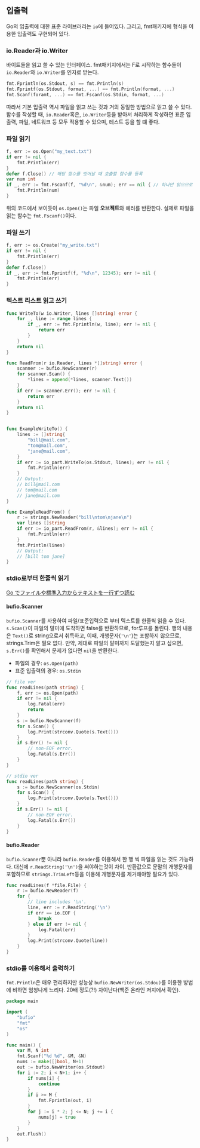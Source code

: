 ## 입출력

Go의 입출력에 대한 표준 라이브러리는 `io`에 들어있다. 그리고, fmt패키지에 형식을 이용한 입출력도 구현되어 있다.

### io.Reader과 io.Writer

바이트들을 읽고 쓸 수 있는 인터페이스. fmt패키지에서는 F로 시작하는 함수들이 `io.Reader`와 `io.Writer`를 인자로 받는다.

```go
fmt.Fprintln(os.Stdout, s) == fmt.Println(s)
fmt.Fprintf(os.Stdout, format, ...) == fmt.Println(format, ...)
fmt.Scanf(foramt, ...) == fmt.Fscanf(os.Stdin, format, ...)
```

따라서 기본 입출력 역시 파일을 읽고 쓰는 것과 거의 동일한 방법으로 읽고 쓸 수 있다. 함수를 작성할 때, `io.Reader`혹은, `io.Writer`등을 받아서 처리하게 작성하면 표준 입출력, 파일, 네트워크 등 모두 적용할 수 있으며, 테스트 등을 할 떄 좋다.

### 파일 읽기

```go
f, err := os.Open("my_text.txt")
if err != nil {
	fmt.Println(err)
}
defer f.Close() // 해당 함수를 벗어날 때 호출할 함수를 등록
var num int
if _, err := fmt.Fscanf(f, "%d\n", &num); err == nil { // 하나만 읽으므로 몇개를 읽었는지는 _로 무시한다.
	fmt.Println(num)
}
```

위의 코드에서 보이듯이 `os.Open()`는 파일 **오브젝트**와 에러를 반환한다. 실제로 파일을 읽는 함수는 `fmt.Fscanf()`이다.

### 파일 쓰기

```go
f, err := os.Create("my_write.txt")
if err != nil {
	fmt.Println(err)
}
defer f.Close()
if _, err := fmt.Fprintf(f, "%d\n", 12345); err != nil {
	fmt.Println(err)
}
```

### 텍스트 리스트 읽고 쓰기

```go
func WriteTo(w io.Writer, lines []string) error {
	for _, line := range lines {
		if _, err := fmt.Fprintln(w, line); err != nil {
			return err
		}
	}
	return nil
}

func ReadFrom(r io.Reader, lines *[]string) error {
	scanner := bufio.NewScanner(r)
	for scanner.Scan() {
		*lines = append(*lines, scanner.Text())
	}
	if err := scanner.Err(); err != nil {
		return err
	}
	return nil
}


func ExampleWriteTo() {
	lines := []string{
		"bill@mail.com",
		"tom@mail.com",
		"jane@mail.com",
	}
	if err := io_part.WriteTo(os.Stdout, lines); err != nil {
		fmt.Println(err)
	}
	// Output:
	// bill@mail.com
	// tom@mail.com
	// jane@mail.com
}

func ExampleReadFrom() {
	r := strings.NewReader("bill\ntom\njane\n")
	var lines []string
	if err := io_part.ReadFrom(r, &lines); err != nil {
		fmt.Println(err)
	}
	fmt.Println(lines)
	// Output:
	// [bill tom jane]
}
```

### stdio로부터 한줄씩 읽기

[Go でファイルや標準入力からテキストを一行ずつ読む](http://www.yunabe.jp/tips/golang_readlines.html)

#### bufio.Scanner

`bufio.Scanner`를 사용하여 파일/표준입력으로 부터 텍스트를 한줄씩 읽을 수 있다. `s.Scan()`이 파일의 말미에 도착하면 false를 반환하므로, for루프를 돌린다. 행의 내용은 `Text()`로 string으로서 취득하고, 이때, 개행문자(`'\n'`)는 포함하지 않으므로, strings.Trim은 필요 없다. 만약, 제대로 파일의 말미까지 도달했는지 알고 싶으면, `s.Err()`를 확인해서 문제가 없다면 `nil`을 반환한다.

- 파일의 경우: `os.Open(path)`
- 표준 입출력의 경우: `os.Stdin`

```go
// file ver
func readLines(path string) {
    f, err := os.Open(path)
    if err != nil {
        log.Fatal(err)
        return
    }
    s := bufio.NewScanner(f)
    for s.Scan() {
        log.Print(strconv.Quote(s.Text()))
    }
    if s.Err() != nil {
        // non-EOF error.
        log.Fatal(s.Err())
    }
}

// stdio ver
func readLines(path string) {
    s := bufio.NewScanner(os.Stdin)
    for s.Scan() {
        log.Print(strconv.Quote(s.Text()))
    }
    if s.Err() != nil {
        // non-EOF error.
        log.Fatal(s.Err())
    }
}
```

#### bufio.Reader

`bufio.Scanner`뿐 아니라 `bufio.Reader`를 이용해서 한 행 씩 파일을 읽는 것도 가능하다. 대신에 `r.ReadString('\n')`을 써야하는것이 차이. 반환값으로 문말의 개행문자를 포함하므로 `strings.TrimLeft`등을 이용해 개행문자를 제거해야할 필요가 있다.

```go
func readLines(f *file.File) {
    r := bufio.NewReader(f)
    for {
        // line includes '\n'.
        line, err := r.ReadString('\n')
        if err == io.EOF {
            break
        } else if err != nil {
            log.Fatal(err)
        }
        log.Print(strconv.Quote(line))
    }
}
```

### stdio를 이용해서 출력하기

`fmt.Println`은 매우 편리하지만 성능상 `bufio.NewWriter(os.Stdou)`를 이용한 방법에 비하면 엄청나게 느리다. 20배 정도(?!) 차이난다(백준 온라인 저지에서 확인).

```go
package main

import (
	"bufio"
	"fmt"
	"os"
)

func main() {
	var M, N int
	fmt.Scanf("%d %d", &M, &N)
	nums := make([]bool, N+1)
	out := bufio.NewWriter(os.Stdout)
	for i := 2; i < N+1; i++ {
		if nums[i] {
			continue
		}
		if i >= M {
			fmt.Fprintln(out, i)
		}
		for j := i * 2; j <= N; j += i {
			nums[j] = true
		}
	}
	out.Flush()
}
```
